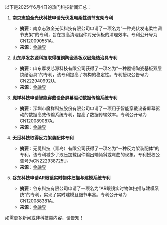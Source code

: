 以下是2025年6月4日的热门科技新闻汇总：

1. **南京志狼全光伏科技申请光伏发电柔性调节支架专利**
   - **摘要**：南京志狼全光伏科技有限公司申请了一项名为“一种光伏发电柔性调节支架”的专利，旨在提高清理组件对光伏板的清理效率。专利公开号为CN120090551A。
   - **来源**：[金融界](http://m.jrj.com.cn/toutiao/2025/6/4/50853809.shtml)

2. **山东厚发芯源科技取得覆铜陶瓷基板双层烧结治具专利**
   - **摘要**：山东厚发芯源科技有限公司获得了一项名为“一种覆铜陶瓷基板双层烧结治具”的专利，该专利提高了机构的稳定性。专利授权公告号为CN222940992U。
   - **来源**：[金融界](http://m.jrj.com.cn/toutiao/2025/6/4/50850907.shtml)

3. **魔样科技申请智能穿戴设备屏幕驱动数据传输系统专利**
   - **摘要**：深圳市魔样科技股份有限公司申请了一项用于智能穿戴设备屏幕驱动的数据高效传输系统专利，提高了数据传输效率。专利公开号为CN120089087A。
   - **来源**：[金融界](http://m.jrj.com.cn/toutiao/2025/6/4/50850740.shtml)

4. **无觅科技取得反力架装配体专利**
   - **摘要**：无觅科技（青岛）有限公司获得了一项名为“一种反力架装配体”的专利，该专利减少了液压加载组件输出端倾斜或弯曲的现象。专利授权公告号为CN222938725U。
   - **来源**：[金融界](http://m.jrj.com.cn/toutiao/2025/6/4/50851294.shtml)

5. **谷东科技申请AR眼镜实时物体扫描与建模系统专利**
   - **摘要**：谷东科技有限公司申请了一项名为“AR眼镜实时物体扫描与建模系统”的专利，实现了实时建模且细节丰富。专利公开号为CN120088381A。
   - **来源**：[金融界](http://m.jrj.com.cn/toutiao/2025/6/4/50849459.shtml)

如需更多新闻或非科技类内容，请告知！